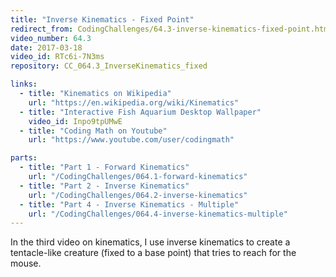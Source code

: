 ```yaml
---
title: "Inverse Kinematics - Fixed Point"
redirect_from: CodingChallenges/64.3-inverse-kinematics-fixed-point.html
video_number: 64.3
date: 2017-03-18
video_id: RTc6i-7N3ms
repository: CC_064.3_InverseKinematics_fixed

links:
  - title: "Kinematics on Wikipedia"
    url: "https://en.wikipedia.org/wiki/Kinematics"
  - title: "Interactive Fish Aquarium Desktop Wallpaper"
    video_id: Inpo9tpUMwE
  - title: "Coding Math on Youtube"
    url: "https://www.youtube.com/user/codingmath"

parts:
  - title: "Part 1 - Forward Kinematics"
    url: "/CodingChallenges/064.1-forward-kinematics"
  - title: "Part 2 - Inverse Kinematics"
    url: "/CodingChallenges/064.2-inverse-kinematics"
  - title: "Part 4 - Inverse Kinematics - Multiple"
    url: "/CodingChallenges/064.4-inverse-kinematics-multiple"
---
```


In the third video on kinematics, I use inverse kinematics to create a tentacle-like creature (fixed to a base point) that tries to reach for the mouse.
